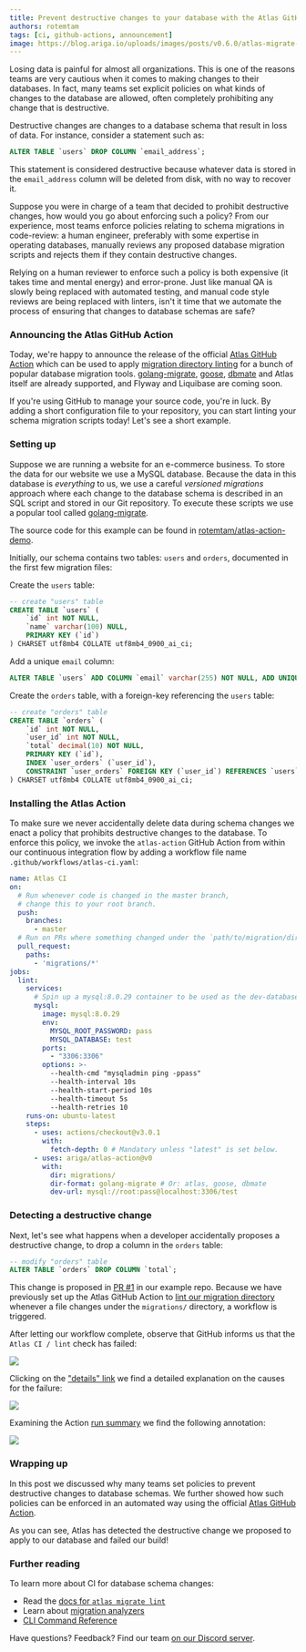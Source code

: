 ```yaml
---
title: Prevent destructive changes to your database with the Atlas GitHub Action
authors: rotemtam
tags: [ci, github-actions, announcement]
image: https://blog.ariga.io/uploads/images/posts/v0.6.0/atlas-migrate-diff.png
---
```


Losing data is painful for almost all organizations. This is one of the reasons teams are very
cautious when it comes to making changes to their databases. In fact, many teams set explicit
policies on what kinds of changes to the database are allowed, often completely prohibiting
any change that is destructive.

Destructive changes are changes to a database schema that result in loss of data. For instance,
consider a statement such as:

```sql
ALTER TABLE `users` DROP COLUMN `email_address`;
```

This statement is considered destructive because whatever data is stored in the `email_address`
column will be deleted from disk, with no way to recover it.

Suppose you were in charge of a team that decided to prohibit destructive changes,
how would you go about enforcing such a policy? From our experience, most teams enforce
policies relating to schema migrations in code-review: a human engineer, preferably with
some expertise in operating databases, manually reviews any proposed database migration
scripts and rejects them if they contain destructive changes.

Relying on a human reviewer to enforce such a policy is both expensive (it takes time and mental energy)
and error-prone. Just like manual QA is slowly being replaced with automated testing, and manual
code style reviews are being replaced with linters, isn't it time that we automate the process
of ensuring that changes to database schemas are safe?

### Announcing the Atlas GitHub Action

Today, we're happy to announce the release of the official [Atlas GitHub Action](https://github.com/ariga/atlas-action)
which can be used to apply [migration directory linting](2022-07-14-announcing-atlas-lint.md) for a bunch of popular
database migration tools. [golang-migrate](https://github.com/golang-migrate/migrate),
[goose](https://github.com/pressly/goose), [dbmate](https://github.com/amacneil/dbmate) and Atlas itself are already supported,
and Flyway and Liquibase are coming soon.

If you're using GitHub to manage your source code, you're in luck. By adding a short configuration
file to your repository, you can start linting your schema migration scripts today! Let's see a
short example.

### Setting up

Suppose we are running a website for an e-commerce business. To store the data for our website
we use a MySQL database. Because the data in this database is _everything_ to us, we use
a careful _versioned migrations_ approach where each change to the database schema is
described in an SQL script and stored in our Git repository. To execute these scripts we use
a popular tool called [golang-migrate](https://github.com/golang-migrate/migrate).

The source code for this example can be found in [rotemtam/atlas-action-demo](https://github.com/rotemtam/atlas-action-demo).

Initially, our schema contains two tables: `users` and `orders`, documented in the first few migration files:

Create the `users` table:
```sql title=migrations/20220819060736.up.sql
-- create "users" table
CREATE TABLE `users` (
    `id` int NOT NULL,
    `name` varchar(100) NULL,
    PRIMARY KEY (`id`)
) CHARSET utf8mb4 COLLATE utf8mb4_0900_ai_ci;
```

Add a unique `email` column:
```sql title=migrations/20220819061056.up.sql
ALTER TABLE `users` ADD COLUMN `email` varchar(255) NOT NULL, ADD UNIQUE INDEX `email_unique` (`email`);
```

Create the `orders` table, with a foreign-key referencing the `users` table:
```sql title=migrations/20220819075145.up.sql
-- create "orders" table
CREATE TABLE `orders` (
    `id` int NOT NULL,
    `user_id` int NOT NULL,
    `total` decimal(10) NOT NULL,
    PRIMARY KEY (`id`),
    INDEX `user_orders` (`user_id`),
    CONSTRAINT `user_orders` FOREIGN KEY (`user_id`) REFERENCES `users` (`id`) ON UPDATE NO ACTION ON DELETE NO ACTION
) CHARSET utf8mb4 COLLATE utf8mb4_0900_ai_ci;
```

### Installing the Atlas Action

To make sure we never accidentally delete data during schema changes we enact a policy that prohibits
destructive changes to the database. To enforce this policy, we invoke the `atlas-action` GitHub Action
from within our continuous integration flow by adding a workflow file name `.github/workflows/atlas-ci.yaml`:

```yaml title=.github/workflows/atlas-ci.yaml
name: Atlas CI
on:
  # Run whenever code is changed in the master branch,
  # change this to your root branch.
  push:
    branches:
      - master
  # Run on PRs where something changed under the `path/to/migration/dir/` directory.
  pull_request:
    paths:
      - 'migrations/*'
jobs:
  lint:
    services:
      # Spin up a mysql:8.0.29 container to be used as the dev-database for analysis.
      mysql:
        image: mysql:8.0.29
        env:
          MYSQL_ROOT_PASSWORD: pass
          MYSQL_DATABASE: test
        ports:
          - "3306:3306"
        options: >-
          --health-cmd "mysqladmin ping -ppass"
          --health-interval 10s
          --health-start-period 10s
          --health-timeout 5s
          --health-retries 10
    runs-on: ubuntu-latest
    steps:
      - uses: actions/checkout@v3.0.1
        with:
          fetch-depth: 0 # Mandatory unless "latest" is set below.
      - uses: ariga/atlas-action@v0
        with:
          dir: migrations/
          dir-format: golang-migrate # Or: atlas, goose, dbmate
          dev-url: mysql://root:pass@localhost:3306/test
```

### Detecting a destructive change

Next, let's see what happens when a developer accidentally proposes a destructive change,
to drop a column in the `orders` table:

```sql title=migrations/20220819081116.up.sql
-- modify "orders" table
ALTER TABLE `orders` DROP COLUMN `total`;
```

This change is proposed in [PR #1](https://github.com/rotemtam/atlas-action-demo/pull/1/files)
in our example repo. Because we have previously set up the Atlas GitHub Action to
[lint our migration directory](https://github.com/rotemtam/atlas-action-demo/blob/master/.github/workflows/atlas-ci.yaml)
whenever a file changes under the `migrations/` directory, a workflow is triggered.

After letting our workflow complete, observe that GitHub informs us that the `Atlas CI / lint`
check has failed:

![](https://atlasgo.io/uploads/images/workflow-summary-01.png)

Clicking on the ["details" link](https://github.com/rotemtam/atlas-action-demo/runs/7960178186?check_suite_focus=true) we find a detailed explanation on the causes for
the failure:

![](https://atlasgo.io/uploads/images/workflow-summary-02.png)

Examining the Action [run summary](https://github.com/rotemtam/atlas-action-demo/actions/runs/2906742450) we find the following annotation:

![](https://atlasgo.io/uploads/images/workflow-summary-03.png)

### Wrapping up

In this post we discussed why many teams set policies to prevent destructive
changes to database schemas. We further showed how such policies can be enforced
in an automated way using the official [Atlas GitHub Action](https://atlasgo.io/integrations/github-actions).

As you can see, Atlas has detected the destructive change we proposed to apply 
to our database and failed our build!

### Further reading

To learn more about CI for database schema changes:
* Read the [docs for `atlas migrate lint`](/versioned/lint)
* Learn about [migration analyzers](/lint/analyzers)
* [CLI Command Reference](/cli-reference#atlas-migrate-lint)

Have questions? Feedback? Find our team [on our Discord server](https://discord.gg/zZ6sWVg6NT).
